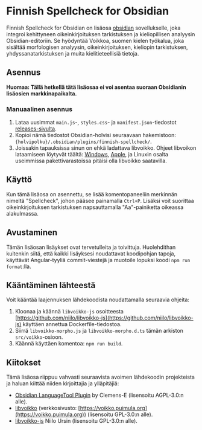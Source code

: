 # Finnish Spellcheck for Obsidian

Finnish Spellcheck for Obsidian on lisäosa [obsidian](obsidian.md) sovellukselle, joka integroi kehittyneen oikeinkirjoituksen tarkistuksen ja kieliopillisen analyysin Obsidian-editoriin. Se hyödyntää Voikkoa, suomen kielen työkalua, joka sisältää morfologisen analyysin, oikeinkirjoituksen, kieliopin tarkistuksen, yhdyssanatarkistuksen ja muita kielitieteellisiä tietoja.

## Asennus
**Huomaa: Tällä hetkellä tätä lisäosaa ei voi asentaa suoraan Obsidianin lisäosien markkinapaikalta.**

### Manuaalinen asennus
1. Lataa uusimmat `main.js`-, `styles.css`- ja `manifest.json`-tiedostot [releases-sivulta](https://github.com/antoKeinanen/obsidian-finnish-spellcheck/releases).
2. Kopioi nämä tiedostot Obsidian-holvisi seuraavaan hakemistoon: `{holvipolku}/.obsidian/plugins/finnish-spellcheck/`.
3. Joissakin tapauksissa sinun on ehkä ladattava libvoikko. Ohjeet libvoikon lataamiseen löytyvät täältä: [Windows](https://www.puimula.org/htp/testing/voikko-sdk/win-crossbuild/), [Apple](https://formulae.brew.sh/formula/libvoikko), ja Linuxin osalta useimmissa pakettivarastoissa pitäisi olla libvoikko saatavilla.

## Käyttö
Kun tämä lisäosa on asennettu, se lisää komentopaneeliin merkinnän nimeltä "Spellcheck", johon pääsee painamalla `Ctrl+P`. Lisäksi voit suorittaa oikeinkirjoituksen tarkistuksen napsauttamalla "Aa"-painiketta oikeassa alakulmassa.

## Avustaminen
Tämän lisäosan lisäykset ovat tervetulleita ja toivittuja. Huolehdithan kuitenkin siitä, että kaikki lisäyksesi noudattavat koodipohjan tapoja, käyttävät Angular-tyyliä commit-viestejä ja muotoile lopuksi koodi `npm run format`:lla.

## Kääntäminen lähteestä
Voit kääntää laajennuksen lähdekoodista noudattamalla seuraavia ohjeita:

1. Kloonaa ja käännä `libvoikko-js` osoitteesta [https://github.com/niilo/libvoikko-js](https://github.com/niilo/libvoikko-js) käyttäen annettua Dockerfile-tiedostoa.
2. Siirrä `libvoikko-morpho.js` ja `libvoikko-morpho.d.ts` tämän arkiston `src/voikko`-osioon.
3. Käännä käyttäen komentoa: `npm run build`.

## Kiitokset
Tämä lisäosa riippuu vahvasti seuraavista avoimen lähdekoodin projekteista ja haluan kiittää niiden kirjoittajia ja ylläpitäjiä:
- [Obsidian LanguageTool Plugin](https://github.com/Clemens-E/obsidian-languagetool-plugin) by Clemens-E (lisensoitu AGPL-3.0:n alle).
- [libvoikko](https://github.com/voikko/corevoikko/tree/master/libvoikko) (verkkosivusto: [https://voikko.puimula.org](https://voikko.puimula.org)) (lisensoitu GPL-3.0:n alle).
- [libvoikko-js](https://github.com/niilo/libvoikko-js) Niilo Ursin (lisensoitu GPL-3.0:n alle).